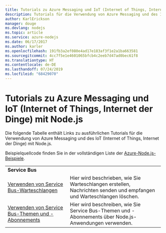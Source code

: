 ```yaml
---
title: Tutorials zu Azure Messaging und IoT (Internet of Things, Internet der Dinge) mit Node.js
description: Tutorials für die Verwendung von Azure Messaging und des IoT (Internet of Things, Internet der Dinge) mit Node.js
author: KarlErickson
manager: douge
ms.devlang: nodejs
ms.topic: article
ms.service: azure-nodejs
ms.date: 06/17/2017
ms.author: karler
ms.openlocfilehash: 191fb3a2ef080e4ad17e183af3f1e2a1ba663581
ms.sourcegitcommit: 4cc7f5e1e4601065bfcb4c2eeb7d47ad0bec61f8
ms.translationtype: HT
ms.contentlocale: de-DE
ms.lasthandoff: 07/24/2019
ms.locfileid: "68429070"
---
```

# <a name="azure-messaging-and-internet-of-things-iot-with-nodejs-tutorials"></a>Tutorials zu Azure Messaging und IoT (Internet of Things, Internet der Dinge) mit Node.js

Die folgende Tabelle enthält Links zu ausführlichen Tutorials für die Verwendung von Azure Messaging und des IoT (Internet of Things, Internet der Dinge) mit Node.js.

Beispielquellcode finden Sie in der vollständigen Liste der [Azure-Node.js-Beispiele](https://azure.microsoft.com/resources/samples/?term=nodejs).

| | |
|---|---|
| **Service Bus** ||
| [Verwenden von Service Bus-Warteschlangen](/azure/service-bus-messaging/service-bus-nodejs-how-to-use-queues?toc=/azure/javascript/toc.json&bc=/azure/javascript/breadcrumb/toc.json) | Hier wird beschrieben, wie Sie Warteschlangen erstellen, Nachrichten senden und empfangen und Warteschlangen löschen. |
| [Verwenden von Service Bus-Themen und -Abonnements](/azure/service-bus-messaging/service-bus-nodejs-how-to-use-topics-subscriptions?toc=/azure/javascript/toc.json&bc=/azure/javascript/breadcrumb/toc.json) | Hier wird beschreiben, wie Sie Service Bus-Themen und -Abonnements über Node.js-Anwendungen verwenden. |
